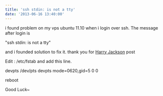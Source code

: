 ```yaml
---
title: 'ssh stdin: is not a tty'
date: '2013-06-16 13:40:00'
---
```


i found problem on my vps ubuntu 11.10 when i login over ssh. The message after login is  
  
"ssh stdin: is not a tty"  
  
and i founded solution to fix it. thank you for [Harry Jackson](http://www.hjackson.org/blog/archives/2008/10/18/ssh-stdin-is-not-a-tty) post  
  
  
Edit : /etc/fstab and add this line.  
  
devpts /dev/pts devpts mode=0620,gid=5 0 0  
  
reboot  
  
Good Luck~  
  
  

